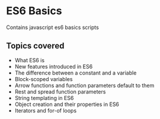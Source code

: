 # ES6 Basics
Contains javascript es6 basics scripts

## Topics covered
-  What ES6 is
-  New features introduced in ES6
-  The difference between a constant and a variable
-  Block-scoped variables
-  Arrow functions and function parameters default to them
-  Rest and spread function parameters
-  String templating in ES6
-  Object creation and their properties in ES6
-  Iterators and for-of loops

